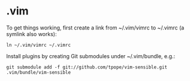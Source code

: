 .vim
====

To get things working, first create a link from ~/.vim/vimrc to ~/.vimrc (a symlink also works):

    ln ~/.vim/vimrc ~/.vimrc

Install plugins by creating Git submodules under ~/.vim/bundle, e.g.:

    git submodule add -f git://github.com/tpope/vim-sensible.git .vim/bundle/vim-sensible


